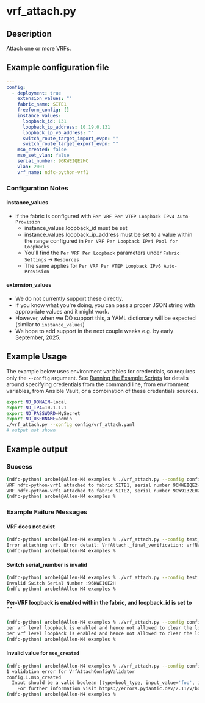 # vrf_attach.py

## Description

Attach one or more VRFs.

## Example configuration file

``` yaml title="config/vrf_attach.yaml"
---
config:
  - deployment: true
    extension_values: ""
    fabric_name: SITE1
    freeform_config: []
    instance_values:
      loopback_id: 131
      loopback_ip_address: 10.19.0.131
      loopback_ip_v6_address: ""
      switch_route_target_import_evpn: ""
      switch_route_target_export_evpn: ""
    mso_created: false
    mso_set_vlan: false
    serial_number: 96KWEIQE2HC
    vlan: 2001
    vrf_name: ndfc-python-vrf1
```

### Configuration Notes

#### instance_values

- If the fabric is configured with `Per VRF Per VTEP Loopback IPv4 Auto-Provision`
  - instance_values.loopback_id must be set
  - instance_values.loopback_ip_address must be set to a value within the range configured in `Per VRF Per Loopback IPv4 Pool for Loopbacks`
  - You'll find the `Per VRF Per Loopback` parameters under `Fabric Settings` -> `Resources`
  - The same applies for `Per VRF Per VTEP Loopback IPv6 Auto-Provision`

#### extension_values

- We do not currently support these directly.
- If you know what you're doing, you can pass a proper JSON string with appropriate values and it might work.
- However, when we DO support this, a YAML dictionary will be expected (similar to `instance_values`)
- We hope to add support in the next couple weeks e.g. by early September, 2025.

## Example Usage

The example below uses environment variables for credentials, so requires
only the `--config` argument.  See [Running the Example Scripts]
for details around specifying credentials from the command line, from
environment variables, from Ansible Vault, or a combination of these
credentials sources.

[Running the Example Scripts]: ../setup/running-the-example-scripts.md

``` bash
export ND_DOMAIN=local
export ND_IP4=10.1.1.1
export ND_PASSWORD=MySecret
export ND_USERNAME=admin
./vrf_attach.py --config config/vrf_attach.yaml
# output not shown
```

## Example output

### Success

``` bash
(ndfc-python) arobel@Allen-M4 examples % ./vrf_attach.py --config config/vrf_attach.yaml
VRF ndfc-python-vrf1 attached to fabric SITE1, serial number 96KWEIQE2HC.
VRF ndfc-python-vrf1 attached to fabric SITE2, serial number 9OW9132EH2M.
(ndfc-python) arobel@Allen-M4 examples %
```

### Example Failure Messages

#### VRF does not exist

``` bash
(ndfc-python) arobel@Allen-M4 examples % ./vrf_attach.py --config test_vrf_attach.yaml
Error attaching vrf. Error detail: VrfAttach._final_verification: vrfName foo does not exist in fabric SITE1. Create it first before calling VrfAttach.commit
(ndfc-python) arobel@Allen-M4 examples %
```

#### Switch serial_number is invalid

``` bash
(ndfc-python) arobel@Allen-M4 examples % ./vrf_attach.py --config test_vrf_attach.yaml
Invalid Switch Serial Number :96KWEIQE2H
(ndfc-python) arobel@Allen-M4 examples %
```

#### Per-VRF loopback is enabled within the fabric, and loopback_id is set to ""

``` bash
(ndfc-python) arobel@Allen-M4 examples % ./vrf_attach.py --config config/vrf_attach.yaml
per vrf level loopback is enabled and hence not allowed to clear the loopback ID  or IP
per vrf level loopback is enabled and hence not allowed to clear the loopback ID  or IP
(ndfc-python) arobel@Allen-M4 examples %
```

#### Invalid value for `mso_created`

```bash
(ndfc-python) arobel@Allen-M4 examples % ./vrf_attach.py --config config/vrf_attach.yaml
1 validation error for VrfAttachConfigValidator
config.1.mso_created
  Input should be a valid boolean [type=bool_type, input_value='foo', input_type=str]
    For further information visit https://errors.pydantic.dev/2.11/v/bool_type
(ndfc-python) arobel@Allen-M4 examples %
```
